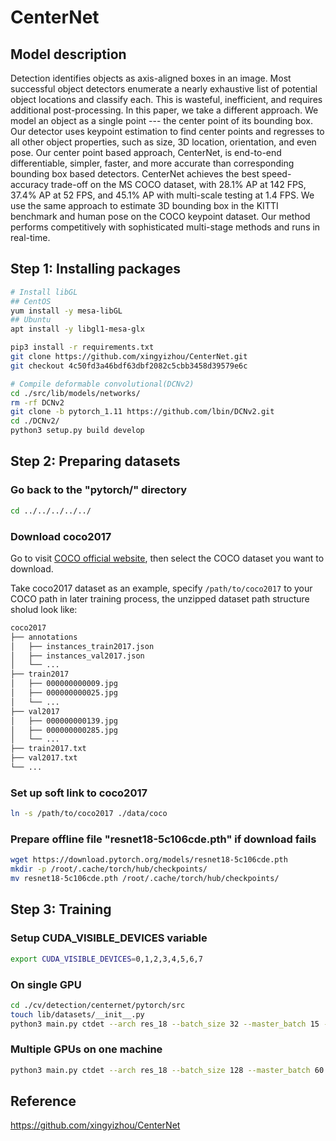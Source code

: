 # CenterNet

## Model description

Detection identifies objects as axis-aligned boxes in an image. Most successful object detectors enumerate a nearly exhaustive list of potential object locations and classify each. This is wasteful, inefficient, and requires additional post-processing. In this paper, we take a different approach. We model an object as a single point --- the center point of its bounding box. Our detector uses keypoint estimation to find center points and regresses to all other object properties, such as size, 3D location, orientation, and even pose. Our center point based approach, CenterNet, is end-to-end differentiable, simpler, faster, and more accurate than corresponding bounding box based detectors. CenterNet achieves the best speed-accuracy trade-off on the MS COCO dataset, with 28.1% AP at 142 FPS, 37.4% AP at 52 FPS, and 45.1% AP with multi-scale testing at 1.4 FPS. We use the same approach to estimate 3D bounding box in the KITTI benchmark and human pose on the COCO keypoint dataset. Our method performs competitively with sophisticated multi-stage methods and runs in real-time.

## Step 1: Installing packages

```bash
# Install libGL
## CentOS
yum install -y mesa-libGL
## Ubuntu
apt install -y libgl1-mesa-glx

pip3 install -r requirements.txt
git clone https://github.com/xingyizhou/CenterNet.git
git checkout 4c50fd3a46bdf63dbf2082c5cbb3458d39579e6c

# Compile deformable convolutional(DCNv2)
cd ./src/lib/models/networks/
rm -rf DCNv2
git clone -b pytorch_1.11 https://github.com/lbin/DCNv2.git
cd ./DCNv2/
python3 setup.py build develop
```

## Step 2: Preparing datasets

### Go back to the "pytorch/" directory

```bash
cd ../../../../../
```

### Download coco2017

Go to visit [COCO official website](https://cocodataset.org/#download), then select the COCO dataset you want to download.

Take coco2017 dataset as an example, specify `/path/to/coco2017` to your COCO path in later training process, the unzipped dataset path structure sholud look like:

```bash
coco2017
├── annotations
│   ├── instances_train2017.json
│   ├── instances_val2017.json
│   └── ...
├── train2017
│   ├── 000000000009.jpg
│   ├── 000000000025.jpg
│   └── ...
├── val2017
│   ├── 000000000139.jpg
│   ├── 000000000285.jpg
│   └── ...
├── train2017.txt 
├── val2017.txt 
└── ...
```

### Set up soft link to coco2017

```bash
ln -s /path/to/coco2017 ./data/coco
```

### Prepare offline file "resnet18-5c106cde.pth" if download fails

```bash
wget https://download.pytorch.org/models/resnet18-5c106cde.pth
mkdir -p /root/.cache/torch/hub/checkpoints/
mv resnet18-5c106cde.pth /root/.cache/torch/hub/checkpoints/
```

## Step 3: Training

### Setup CUDA_VISIBLE_DEVICES variable

```bash
export CUDA_VISIBLE_DEVICES=0,1,2,3,4,5,6,7
```

### On single GPU

```bash
cd ./cv/detection/centernet/pytorch/src
touch lib/datasets/__init__.py
python3 main.py ctdet --arch res_18 --batch_size 32 --master_batch 15 --lr 1.25e-4  --gpus 0
```

### Multiple GPUs on one machine

```bash
python3 main.py ctdet --arch res_18 --batch_size 128 --master_batch 60 --lr 1.25e-4  --gpus 0,1,2,3,4,5,6,7
```

## Reference
https://github.com/xingyizhou/CenterNet
